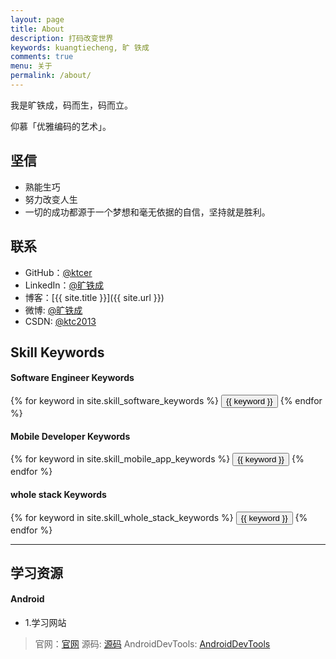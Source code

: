 ```yaml
---
layout: page
title: About
description: 打码改变世界
keywords: kuangtiecheng, 旷 铁成
comments: true
menu: 关于
permalink: /about/
---
```


我是旷铁成，码而生，码而立。

仰慕「优雅编码的艺术」。

## 坚信

* 熟能生巧
* 努力改变人生
* 一切的成功都源于一个梦想和毫无依据的自信，坚持就是胜利。

## 联系

* GitHub：[@ktcer](https://github.com/ktcer)
* LinkedIn：[@旷铁成](http://www.linkedin.com/in/铁成-旷-4aba7295?trk=nav_responsive_tab_profile)
* 博客：[{{ site.title }}]({{ site.url }})
* 微博: [@旷铁成](http://weibo.com/旷铁成)
* CSDN: [@ktc2013](http://my.csdn.net/qq_19827707)

## Skill Keywords

#### Software Engineer Keywords
<div class="btn-inline">
    {% for keyword in site.skill_software_keywords %}
    <button class="btn btn-outline" type="button">{{ keyword }}</button>
    {% endfor %}
</div>

#### Mobile Developer Keywords
<div class="btn-inline">
    {% for keyword in site.skill_mobile_app_keywords %}
    <button class="btn btn-outline" type="button">{{ keyword }}</button>
    {% endfor %}
</div>

#### whole stack Keywords
<div class="btn-inline">
    {% for keyword in site.skill_whole_stack_keywords %}
    <button class="btn btn-outline" type="button">{{ keyword }}</button>
    {% endfor %}
</div>

----------

##  学习资源
 
#### Android

* 1.学习网站

> 官网：[官网](https://developer.android.com/index.html)
> 源码: [源码](http://source.android.com/)
> AndroidDevTools: [AndroidDevTools](http://www.androiddevtools.cn/)



